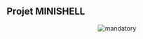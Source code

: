 ## Projet MINISHELL

<p align="center">
  <img src="https://cdn.discordapp.com/attachments/889061317321838627/1184481193010405466/image.png?ex=658c2113&is=6579ac13&hm=57c03cb656f36977b37f654c80ff5ac05da4c33232d56226b0164af415fd28ec&" alt="mandatory"/>
</p>